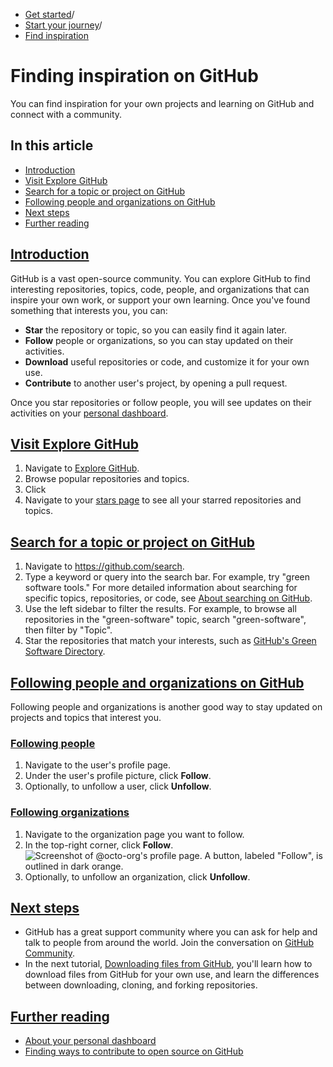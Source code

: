   * [Get started](https://docs.github.com/en/get-started "Get started")/
  * [Start your journey](https://docs.github.com/en/get-started/start-your-journey "Start your journey")/
  * [Find inspiration](https://docs.github.com/en/get-started/start-your-journey/finding-inspiration-on-github "Find inspiration")


# Finding inspiration on GitHub
You can find inspiration for your own projects and learning on GitHub and connect with a community.
## In this article
  * [Introduction](https://docs.github.com/en/get-started/start-your-journey/finding-inspiration-on-github#introduction)
  * [Visit Explore GitHub](https://docs.github.com/en/get-started/start-your-journey/finding-inspiration-on-github#visit-explore-github)
  * [Search for a topic or project on GitHub](https://docs.github.com/en/get-started/start-your-journey/finding-inspiration-on-github#search-for-a-topic-or-project-on-github)
  * [Following people and organizations on GitHub](https://docs.github.com/en/get-started/start-your-journey/finding-inspiration-on-github#following-people-and-organizations-on-github)
  * [Next steps](https://docs.github.com/en/get-started/start-your-journey/finding-inspiration-on-github#next-steps)
  * [Further reading](https://docs.github.com/en/get-started/start-your-journey/finding-inspiration-on-github#further-reading)


## [Introduction](https://docs.github.com/en/get-started/start-your-journey/finding-inspiration-on-github#introduction)
GitHub is a vast open-source community. You can explore GitHub to find interesting repositories, topics, code, people, and organizations that can inspire your own work, or support your own learning.
Once you've found something that interests you, you can:
  * **Star** the repository or topic, so you can easily find it again later.
  * **Follow** people or organizations, so you can stay updated on their activities.
  * **Download** useful repositories or code, and customize it for your own use.
  * **Contribute** to another user's project, by opening a pull request.


Once you star repositories or follow people, you will see updates on their activities on your [personal dashboard](https://github.com/dashboard).
## [Visit Explore GitHub](https://docs.github.com/en/get-started/start-your-journey/finding-inspiration-on-github#visit-explore-github)
  1. Navigate to [Explore GitHub](https://github.com/explore).
  2. Browse popular repositories and topics.
  3. Click 
  4. Navigate to your [stars page](https://github.com/stars) to see all your starred repositories and topics.


## [Search for a topic or project on GitHub](https://docs.github.com/en/get-started/start-your-journey/finding-inspiration-on-github#search-for-a-topic-or-project-on-github)
  1. Navigate to <https://github.com/search>.
  2. Type a keyword or query into the search bar. For example, try "green software tools." For more detailed information about searching for specific topics, repositories, or code, see [About searching on GitHub](https://docs.github.com/en/search-github/getting-started-with-searching-on-github/about-searching-on-github).
  3. Use the left sidebar to filter the results. For example, to browse all repositories in the "green-software" topic, search "green-software", then filter by "Topic".
  4. Star the repositories that match your interests, such as [GitHub's Green Software Directory](https://github.com/github/GreenSoftwareDirectory).


## [Following people and organizations on GitHub](https://docs.github.com/en/get-started/start-your-journey/finding-inspiration-on-github#following-people-and-organizations-on-github)
Following people and organizations is another good way to stay updated on projects and topics that interest you.
### [Following people](https://docs.github.com/en/get-started/start-your-journey/finding-inspiration-on-github#following-people)
  1. Navigate to the user's profile page.
  2. Under the user's profile picture, click **Follow**.
  3. Optionally, to unfollow a user, click **Unfollow**.


### [Following organizations](https://docs.github.com/en/get-started/start-your-journey/finding-inspiration-on-github#following-organizations)
  1. Navigate to the organization page you want to follow.
  2. In the top-right corner, click **Follow**.
![Screenshot of @octo-org's profile page. A button, labeled "Follow", is outlined in dark orange.](https://docs.github.com/assets/cb-32862/images/help/profile/organization-profile-following.png)
  3. Optionally, to unfollow an organization, click **Unfollow**.


## [Next steps](https://docs.github.com/en/get-started/start-your-journey/finding-inspiration-on-github#next-steps)
  * GitHub has a great support community where you can ask for help and talk to people from around the world. Join the conversation on [GitHub Community](https://github.com/orgs/community/discussions).
  * In the next tutorial, [Downloading files from GitHub](https://docs.github.com/en/get-started/start-your-journey/downloading-files-from-github), you'll learn how to download files from GitHub for your own use, and learn the differences between downloading, cloning, and forking repositories.


## [Further reading](https://docs.github.com/en/get-started/start-your-journey/finding-inspiration-on-github#further-reading)
  * [About your personal dashboard](https://docs.github.com/en/account-and-profile/setting-up-and-managing-your-personal-account-on-github/managing-user-account-settings/about-your-personal-dashboard)
  * [Finding ways to contribute to open source on GitHub](https://docs.github.com/en/get-started/exploring-projects-on-github/finding-ways-to-contribute-to-open-source-on-github)


